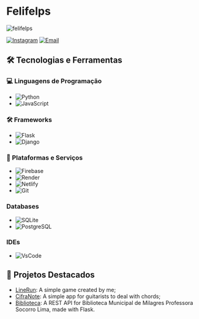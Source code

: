 # Felifelps

<p align="left">
  <img src="https://komarev.com/ghpvc/?username=Felifelps&label=Profile%20views&color=0e75b6&style=flat" alt="felifelps" />
</p>

[![Instagram](https://img.shields.io/badge/Instagram-red?style=flat-square&logo=instagram&logoColor=white)](https://www.instagram.com/felifelps.dev/)
[![Email](https://img.shields.io/badge/Email-red?style=flat-square&logo=gmail&logoColor=white)](mailto:felipefelipe23456@gmail.com)

## 🛠️ Tecnologias e Ferramentas

### 💻 Linguagens de Programação
- ![Python](https://img.shields.io/badge/Python-3776AB?style=flat-square&logo=python&logoColor=white)
- ![JavaScript](https://img.shields.io/badge/JavaScript-F7DF1E?style=flat-square&logo=javascript&logoColor=black)

### 🛠️ Frameworks
- ![Flask](https://img.shields.io/badge/Flask-000000?style=flat-square&logo=flask&logoColor=white)
- ![Django](https://img.shields.io/badge/Django-3.2-092E20?style=for-the-badge&logo=django&logoColor=white)

### 🚀 Plataformas e Serviços
- ![Firebase](https://img.shields.io/badge/Firebase-FFCA28?style=flat-square&logo=firebase&logoColor=black)
- ![Render](https://img.shields.io/badge/Platform-Render-blue)
- ![Netlify](https://img.shields.io/badge/Netlify-00C7B7?style=for-the-badge&logo=netlify&logoColor=white)
- ![Git](https://img.shields.io/badge/GIT-E44C30?style=for-the-badge&logo=git&logoColor=white)

### Databases
- ![SQLite](https://img.shields.io/badge/SQLite-07405E?style=for-the-badge&logo=sqlite&logoColor=white)
- ![PostgreSQL](https://img.shields.io/badge/PostgreSQL-316192?style=for-the-badge&logo=postgresql&logoColor=white)

### IDEs
- ![VsCode](https://img.shields.io/badge/Visual_Studio_Code-0078D4?style=for-the-badge&logo=visual%20studio%20code&logoColor=white)

## 🌟 Projetos Destacados

- [LineRun](https://github.com/Felifelps/LineRun): A simple game created by me;
- [CifraNote](https://github.com/Felifelps/CifraNote): A simple app for guitarists to deal with chords;
- [Biblioteca](https://github.com/Felifelps/Biblioteca): A REST API for Biblioteca Municipal de Milagres Professora Socorro Lima, made with Flask.
